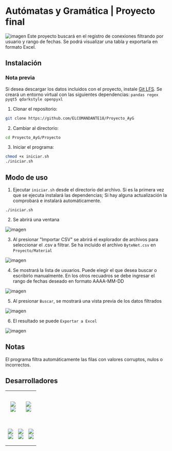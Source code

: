 # Autómatas y Gramática | Proyecto final
![imagen](https://github.com/ELCOMANDANTE18/Proyecto_AyG/assets/96461803/a4735d77-0cd8-441c-933a-21f05ba12234)
Este proyecto buscará en el registro de conexiones filtrando por usuario y rango de fechas. Se podrá visualizar una tabla y exportarla en formato Excel.
## Instalación
### Nota previa
Si desea descargar los datos incluidos con el proyecto, instale [Git LFS](https://git-lfs.com/).
Se creará un entorno virtual con las siguientes dependencias: `pandas regex pyqt5 qdarkstyle openpyxl`
1. Clonar el repositorio:
```bash
git clone https://github.com/ELCOMANDANTE18/Proyecto_AyG
```
2. Cambiar al directorio:
```bash
cd Proyecto_AyG/Proyecto
```
3. Iniciar el programa:
```bash
chmod +x iniciar.sh
./iniciar.sh
```
## Modo de uso
1. Ejecutar `iniciar.sh` desde el directorio del archivo. Si es la primera vez que se ejecuta instalará las dependencias; Si hay alguna actualización la comprobará e instalará automáticamente.
```
./iniciar.sh
```
2. Se abrirá una ventana

![imagen](https://github.com/ELCOMANDANTE18/Proyecto_AyG/assets/96461803/b214daf8-7e59-4aed-851f-62bb73b28969)

3. Al presionar "Importar CSV" se abrirá el explorador de archivos para seleccionar el .csv a filtrar. Se ha incluido el archivo `ByteNet.csv` en `Proyecto/Material`

![imagen](https://github.com/ELCOMANDANTE18/Proyecto_AyG/assets/96461803/a81306e3-89bf-4adf-a6a5-53764ee96328)

4. Se mostrará la lista de usuarios. Puede elegir el que desea buscar o escribirlo manualmente. En los otros recuadros se debe ingresar el rango de fechas deseado en formato AAAA-MM-DD

![imagen](https://github.com/ELCOMANDANTE18/Proyecto_AyG/assets/96461803/4cf3b462-5fea-4089-9e35-71142049f037)

5. Al presionar `Buscar`, se mostrará una vista previa de los datos filtrados

![imagen](https://github.com/ELCOMANDANTE18/Proyecto_AyG/assets/96461803/82dedcec-dfdf-4a33-8c2a-ad69886ac531)

6. El resultado se puede `Exportar a Excel`

![imagen](https://github.com/ELCOMANDANTE18/Proyecto_AyG/assets/96461803/a36010dc-2843-4085-bbdc-eaf5aa553154)

## Notas
El programa filtra automáticamente las filas con valores corruptos, nulos o incorrectos.
## Desarrolladores
<table>
  <tr>
    <td colspan="3">
      <!-- Víctor Benjamín Giménez -->
      <div align="justify">
        <!-- Profile -->
        <p align="center">
          <samp>
            <b>
              <br>
              <img src="https://images.weserv.nl/?url=https://avatars.githubusercontent.com/u/90203317?v=latest&h=128&w=128&fit=cover&mask=circle&maxage=7d">
            </b>
            <br>
            <img src="https://readme-typing-svg.herokuapp.com/?font=Iosevka&duration=3000&pause=1000&color=FFFFFF&center=true&background=00000080&width=435&lines=Victor+Benjam%C3%ADn+Gim%C3%A9nez;Legajo%3A+61174;vb.gimenez%40alumno.um.edu.ar">
          </samp>
        </p>
      </div>
    </td>
    <td colspan="3">
      <!-- Adriano Gabriel Tisera Aguilera -->
      <div align="justify">
        <!-- Profile -->
        <p align="center">
          <samp>
            <b>
              <br>
              <img src="https://images.weserv.nl/?url=https://avatars.githubusercontent.com/u/96461803?v=latest&h=128&w=128&fit=cover&mask=circle&maxage=1s">
            </b>
            <br>
            <img src="https://readme-typing-svg.herokuapp.com/?font=Iosevka&duration=3000&pause=1000&color=FFFFFF&center=true&background=00000080&width=435&lines=Adriano+Gabriel+Tisera+Aguilera;Legajo%3A+59059;ag.tisera%40alumno.um.edu.ar">
            <br>
            <b>
            </b>
          </samp>
        </p>
      </div>
    </td>
  </tr>
  <tr>
    <td colspan="2">
      <!-- Facundo Gabriel Mala Palleres -->
      <div align="justify">
        <!-- Profile -->
        <p align="center">
          <samp>
            <b>
              <br>
              <img src="https://images.weserv.nl/?url=https://avatars.githubusercontent.com/u/102122973?v=latest&h=128&w=128&fit=cover&mask=circle&maxage=7d">
            </b>
            <br>
            <img src="https://readme-typing-svg.herokuapp.com/?font=Iosevka&duration=3000&pause=1000&color=FFFFFF&center=true&background=00000080&width=435&lines=Facundo+Gabriel+Mala+Palleres;Legajo%3A+61244;f.mala%40alumno.um.edu.ar">
            <br>
            <b>
            </b>
          </samp>
        </p>
      </div>
    </td>
    <td colspan="2">
      <!-- Matías Agustín Pérez -->
      <div align="justify">
        <!-- Profile -->
        <p align="center">
          <samp>
            <b>
              <br>
              <img src="https://images.weserv.nl/?url=https://avatars.githubusercontent.com/u/90203616?v=latest&h=128&w=128&fit=cover&mask=circle&maxage=7d">
            </b>
            <br>
            <img src="https://readme-typing-svg.herokuapp.com/?font=Iosevka&duration=3000&pause=1000&color=FFFFFF&center=true&background=00000080&width=435&lines=Matías+Agustín+Pérez;Legajo%3A+61218;maag.perez%40alumno.um.edu.ar">
            <br>
            <b>
            </b>
          </samp>
        </p>
      </div>
    </td>
    <td colspan="2">
      <!-- Anna Clara Páez Rocha -->
      <div align="justify">
        <!-- Profile -->
        <p align="center">
          <samp>
            <b>
              <br>
              <img src="https://images.weserv.nl/?url=https://avatars.githubusercontent.com/u/102602385?v=latest&h=128&w=128&fit=cover&mask=circle&maxage=7d">
            </b>
            <br>
            <img src="https://readme-typing-svg.herokuapp.com/?font=Iosevka&duration=3000&pause=1000&color=FFFFFF&center=true&background=00000080&width=435&lines=Anna+Clara+Páez+Rocha;Legajo%3A+61164;ac.paez%40alumno.um.edu.ar">
            <br>
            <b>
            </b>
          </samp>
        </p>
      </div>
    </td>
  </tr>
</table>

